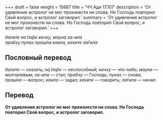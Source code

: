 +++
draft = false
weight = 15687
title = 'ЧЧ Ади 17.107'
description = 'От удивления астролог не мог произнести ни слова. Но Господь повторил Свой вопрос, и астролог заговорил.'
summary = 'От удивления астролог не мог произнести ни слова. Но Господь повторил Свой вопрос, и астролог заговорил.'
+++

_балите на̄ па̄ре кичху, мауна ха-ила  
прабху пунах̣ праш́на каила, кахите ла̄гила_

## Пословный перевод

_балите_ — сказать; _на̄_ _па̄ре_ — неспособный; _кичху_ — что-либо; _мауна_ — молчаливым; _ха_\-_ила_ — стал; _прабху_ — Господь; _пунах̣_ — снова; _праш́на_ — вопрос; _каила_ — задал; _кахите_ — говорить; _ла̄гила_ — начал.

## Перевод

**От удивления астролог не мог произнести ни слова. Но Господь повторил Свой вопрос, и астролог заговорил.**
